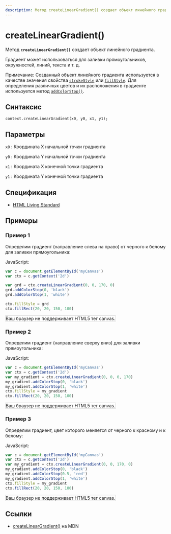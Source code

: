 ```yaml
---
description: Метод createLinearGradient() создает объект линейного градиента
---
```


# createLinearGradient()

Метод **`createLinearGradient()`** создает объект линейного градиента.

Градиент может использоваться для заливки прямоугольников, окружностей, линий, текста и т. д.

Примечание: Созданный объект линейного градиента используется в качестве значения свойства [`strokeStyle`](strokestyle.md) или [`fillStyle`](fillstyle.md). Для определения различных цветов и их расположения в градиенте используется метод [`addColorStop()`](<addcolorstop().md>).

## Синтаксис

```
context.createLinearGradient(x0, y0, x1, y1);
```

## Параметры

`x0`
: Координата X начальной точки градиента

`y0`
: Координата Y начальной точки градиента

`x1`
: Координата X конечной точки градиента

`y1`
: Координата Y конечной точки градиента

## Спецификация

- [HTML Living Standard](https://html.spec.whatwg.org/multipage/canvas.html#dom-context-2d-createlineargradient)

## Примеры

### Пример 1

Определим градиент (направление слева на право) от черного к белому для заливки прямоугольника:

JavaScript:

```js
var c = document.getElementById('myCanvas')
var ctx = c.getContext('2d')

var grd = ctx.createLinearGradient(0, 0, 170, 0)
grd.addColorStop(0, 'black')
grd.addColorStop(1, 'white')

ctx.fillStyle = grd
ctx.fillRect(20, 20, 150, 100)
```

<canvas id="myCanvas" width="300" height="150" style="border:1px solid #d3d3d3;background:#ffffff;">
Ваш браузер не поддерживает HTML5 тег canvas.
</canvas>
<script>
window.onload=function()
{
var c=document.getElementById("myCanvas");
var canvOK=1;
try {c.getContext("2d");}
catch (er) {canvOK=0;}
if (canvOK==1)
{
var ctx=c.getContext('2d');
var grd=ctx.createLinearGradient(0,0,170,0);
grd.addColorStop(0,"black");
grd.addColorStop(1,"white");
ctx.fillStyle=grd;
ctx.fillRect(20,20,150,100);
}
}
</script>

### Пример 2

Определим градиент (направление сверху вниз) для заливки прямоугольника:

JavaScript:

```js
var c = document.getElementById('myCanvas')
var ctx = c.getContext('2d')
var my_gradient = ctx.createLinearGradient(0, 0, 0, 170)
my_gradient.addColorStop(0, 'black')
my_gradient.addColorStop(1, 'white')
ctx.fillStyle = my_gradient
ctx.fillRect(20, 20, 150, 100)
```

<canvas id="myCanvas2" width="300" height="150" style="border:1px solid #d3d3d3;background:#ffffff;">
Ваш браузер не поддерживает HTML5 тег canvas.
</canvas>
<script>
var canvas=document.getElementById("myCanvas2");
var ctx=canvas.getContext("2d");
var my_gradient=ctx.createLinearGradient(0,0,0,170);
my_gradient.addColorStop(0,"black");
my_gradient.addColorStop(1,"white");
ctx.fillStyle=my_gradient;
ctx.fillRect(20,20,150,100);
</script>

### Пример 3

Определим градиент, цвет которого меняется от черного к красному и к белому:

JavaScript:

```js
var c = document.getElementById('myCanvas')
var ctx = c.getContext('2d')
var my_gradient = ctx.createLinearGradient(0, 0, 170, 0)
my_gradient.addColorStop(0, 'black')
my_gradient.addColorStop(0.5, 'red')
my_gradient.addColorStop(1, 'white')
ctx.fillStyle = my_gradient
ctx.fillRect(20, 20, 150, 100)
```

<canvas id="myCanvas4" width="300" height="150" style="border:1px solid #d3d3d3;background:#ffffff;">
Ваш браузер не поддерживает HTML5 тег canvas.
</canvas>
<script>
var canvas=document.getElementById("myCanvas4");
var ctx=canvas.getContext("2d");
var my_gradient=ctx.createLinearGradient(0,0,170,0);
my_gradient.addColorStop(0,"black");
my_gradient.addColorStop(0.5,"red");
my_gradient.addColorStop(1,"white");
ctx.fillStyle=my_gradient;
ctx.fillRect(20,20,150,100);
</script>

## Ссылки

- [createLinearGradient()](https://developer.mozilla.org/en-US/docs/Web/API/CanvasRenderingContext2D/createLinearGradient) на MDN
